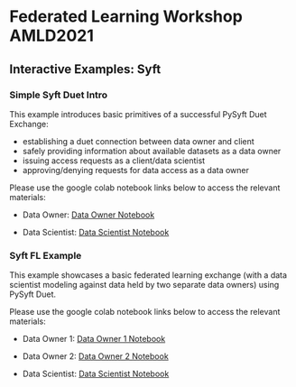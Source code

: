 # Federated Learning Workshop AMLD2021


## Interactive Examples: Syft

### Simple Syft Duet Intro

This example introduces basic primitives of a successful PySyft Duet Exchange: 
* establishing a duet connection between data owner and client
* safely providing information about available datasets as a data owner
* issuing access requests as a client/data scientist
* approving/denying requests for data access as a data owner

Please use the google colab notebook links below to access the relevant materials:

* Data Owner:
[Data Owner Notebook](https://colab.research.google.com/drive/1lPa95bboyd_4GTljn_PJtAgxra3l7T7e?usp=sharing)

* Data Scientist:
[Data Scientist Notebook](https://colab.research.google.com/drive/107zodT2X6rogAoYQSUprOQu-mkk7BPs3?usp=sharing)

### Syft FL Example
This example showcases a basic federated learning exchange (with a data scientist modeling against 
data held by two separate data owners) using PySyft Duet. 

Please use the google colab notebook links below to access the relevant materials:

* Data Owner 1:
[Data Owner 1 Notebook](https://colab.research.google.com/drive/12pEcshA3eH55LeAWO_dmg5EflDQWpTlD?usp=sharing)

* Data Owner 2:
[Data Owner 2 Notebook](https://colab.research.google.com/drive/1c_O_4TfkKT2jKl5EtYKnxAwISEBefXzK?usp=sharing)

* Data Scientist:
[Data Scientist Notebook](https://colab.research.google.com/drive/1o8wOkrprb8ecKkkiU9AdL2NHxZwA6g4F?usp=sharing)

